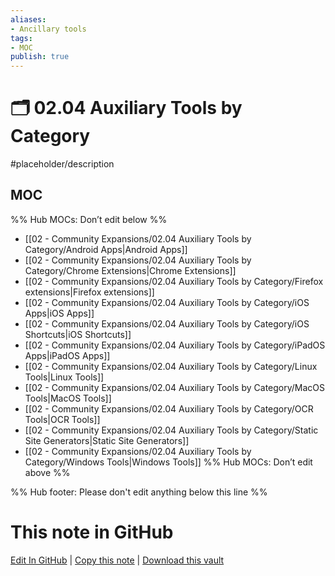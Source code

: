 ```yaml
---
aliases:
- Ancillary tools
tags: 
- MOC
publish: true
---
```


# 🗂️ 02.04 Auxiliary Tools by Category

#placeholder/description 

## MOC

%% Hub MOCs: Don’t edit below  %%
-  [[02 - Community Expansions/02.04 Auxiliary Tools by Category/Android Apps|Android Apps]]
-  [[02 - Community Expansions/02.04 Auxiliary Tools by Category/Chrome Extensions|Chrome Extensions]]
-  [[02 - Community Expansions/02.04 Auxiliary Tools by Category/Firefox extensions|Firefox extensions]]
-  [[02 - Community Expansions/02.04 Auxiliary Tools by Category/iOS Apps|iOS Apps]]
-  [[02 - Community Expansions/02.04 Auxiliary Tools by Category/iOS Shortcuts|iOS Shortcuts]]
-  [[02 - Community Expansions/02.04 Auxiliary Tools by Category/iPadOS Apps|iPadOS Apps]]
-  [[02 - Community Expansions/02.04 Auxiliary Tools by Category/Linux Tools|Linux Tools]]
-  [[02 - Community Expansions/02.04 Auxiliary Tools by Category/MacOS Tools|MacOS Tools]]
-  [[02 - Community Expansions/02.04 Auxiliary Tools by Category/OCR Tools|OCR Tools]]
-  [[02 - Community Expansions/02.04 Auxiliary Tools by Category/Static Site Generators|Static Site Generators]]
-  [[02 - Community Expansions/02.04 Auxiliary Tools by Category/Windows Tools|Windows Tools]]
%% Hub MOCs: Don’t edit above  %%

%% Hub footer: Please don't edit anything below this line %%

# This note in GitHub

<span class="git-footer">[Edit In GitHub](https://github.dev/obsidian-community/obsidian-hub/blob/main/02%20-%20Community%20Expansions/02.04%20Auxiliary%20Tools%20by%20Category/%F0%9F%97%82%EF%B8%8F%2002.04%20Auxiliary%20Tools%20by%20Category.md "git-hub-edit-note") | [Copy this note](https://raw.githubusercontent.com/obsidian-community/obsidian-hub/main/02%20-%20Community%20Expansions/02.04%20Auxiliary%20Tools%20by%20Category/%F0%9F%97%82%EF%B8%8F%2002.04%20Auxiliary%20Tools%20by%20Category.md "git-hub-copy-note") | [Download this vault](https://github.com/obsidian-community/obsidian-hub/archive/refs/heads/main.zip "git-hub-download-vault") </span>